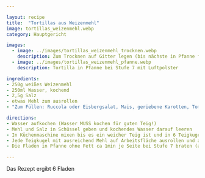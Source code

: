 ```yaml
---

layout: recipe
title:  "Tortillas aus Weizenmehl"
image: tortillas_weizenmehl.webp
category: Hauptgericht

images:
  - image: ../images/tortillas_weizenmehl_trocknen.webp
    description: Zum Trocknen auf Gitter legen (bis nächste in Pfanne fertig ist, danach auf Teller stapeln)
  - image: ../images/tortillas_weizenmehl_pfanne.webp
    description: Tortilla in Pfanne bei Stufe 7 mit Luftpolster

ingredients:
- 250g weißes Weizenmehl
- 250ml Wasser, kochend
- 2,5g Salz
- etwas Mehl zum ausrollen
- "Zum Füllen: Ruccola oder Eisbergsalat, Mais, geriebene Karotten, Tomaten-, Paprika-, Gurken-, Mozarellawürfel, Thunfisch, gebratener Halloumi"

directions:
- Wasser aufkochen (Wasser MUSS kochen für guten Teig!)
- Mehl und Salz in Schüssel geben und kochendes Wasser darauf leeren
- In Küchenmaschine mixen bis es ein weicher Teig ist und in 6 Teigkugel zerteilen (auf leicht bemehlten Teller legen)
- Jede Teigkugel mit ausreichend Mehl auf Arbeitsfläche ausrollen und auf Teller sammeln bis alle fertig sind
- Die Fladen in Pfanne ohne Fett ca 1min je Seite bei Stufe 7 braten (anfangs eher Stufe 8 bis Pfanne warm)

---
```


Das Rezept ergibt 6 Fladen